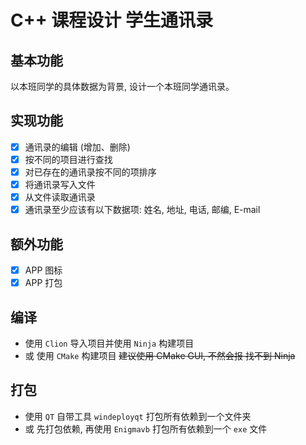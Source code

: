 # C++ 课程设计 学生通讯录

## 基本功能

以本班同学的具体数据为背景, 设计一个本班同学通讯录。

## 实现功能

- [x] 通讯录的编辑 (增加、删除)
- [x] 按不同的项目进行查找
- [x] 对已存在的通讯录按不同的项排序
- [x] 将通讯录写入文件
- [x] 从文件读取通讯录
- [x] 通讯录至少应该有以下数据项: 姓名, 地址, 电话, 邮编, E-mail

## 额外功能

- [x] APP 图标
- [x] APP 打包

## 编译

- 使用 `Clion` 导入项目并使用 `Ninja` 构建项目
- 或 使用 `CMake` 构建项目 ~~建议使用 CMake GUI, 不然会报 找不到 Ninja~~

## 打包

- 使用 `QT` 自带工具 `windeployqt` 打包所有依赖到一个文件夹
- 或 先打包依赖, 再使用 `Enigmavb` 打包所有依赖到一个 `exe` 文件